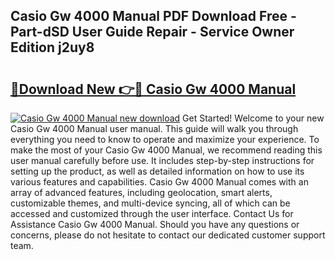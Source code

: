 ## Casio Gw 4000 Manual PDF Download Free - Part-dSD User Guide Repair - Service Owner Edition j2uy8

# <h2><a href="http://bc36808.oget.top/?id=Casio+Gw+4000+Manual">🔗Download New 👉🔴 Casio Gw 4000 Manual</a></h2>

[![Casio Gw 4000 Manual new download](https://i.imgur.com/5g1atiW.png)](http://bc36808.oget.top/?id=Casio+Gw+4000+Manual)
Get Started! Welcome to your new Casio Gw 4000 Manual user manual. This guide will walk you through everything you need to know to operate and maximize your experience. To make the most of your Casio Gw 4000 Manual, we recommend reading this user manual carefully before use. It includes step-by-step instructions for setting up the product, as well as detailed information on how to use its various features and capabilities. Casio Gw 4000 Manual comes with an array of advanced features, including geolocation, smart alerts, customizable themes, and multi-device syncing, all of which can be accessed and customized through the user interface. Contact Us for Assistance Casio Gw 4000 Manual. Should you have any questions or concerns, please do not hesitate to contact our dedicated customer support team.
